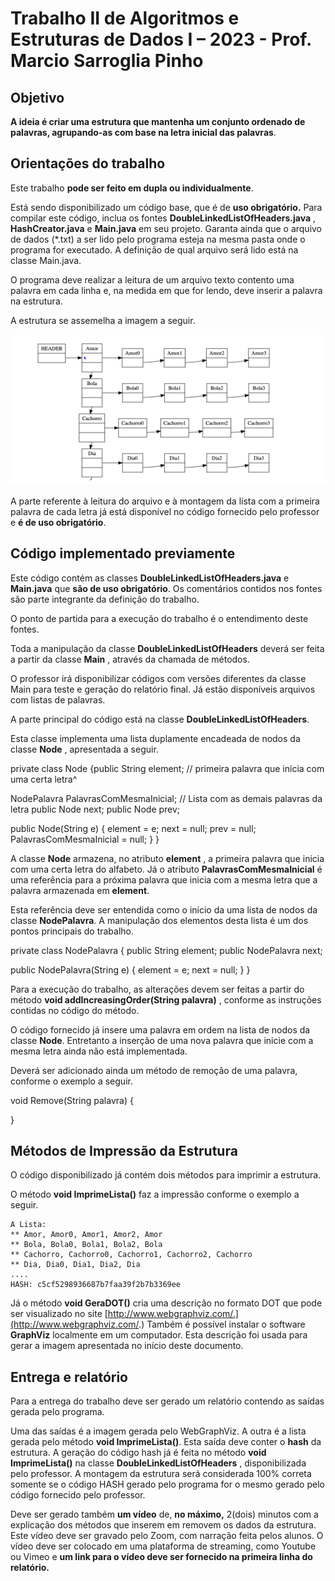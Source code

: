 # Trabalho II de Algoritmos e Estruturas de Dados I – 2023 - Prof. Marcio Sarroglia Pinho

## Objetivo

**A ideia é criar uma estrutura que mantenha um conjunto ordenado de palavras,
agrupando-as com base na letra inicial das palavras**.

## Orientações do trabalho

Este trabalho **pode ser feito em dupla ou individualmente**.

Está sendo disponibilizado um código base, que é de **uso obrigatório.** Para compilar este código, inclua os fontes **DoubleLinkedListOfHeaders.java** ,
**HashCreator.java** e **Main.java** em seu projeto. Garanta ainda que o arquivo de dados (*.txt) a ser lido pelo programa esteja na mesma pasta onde
o programa for executado. A definição de qual arquivo será lido está na classe Main.java.

O programa deve realizar a leitura de um arquivo texto contento uma palavra em cada linha e, na
medida em que for lendo, deve inserir a palavra na estrutura.

A estrutura se assemelha a imagem a seguir.

![image](/img.PNG)

A parte referente à leitura do arquivo e à montagem da lista com a primeira palavra de cada letra
já está disponível no código fornecido pelo professor e **é de uso obrigatório**.

## Código implementado previamente

Este código contém as classes **DoubleLinkedListOfHeaders.java** e **Main.java** que **são de uso
obrigatório**. Os comentários contidos nos fontes são parte integrante da definição do trabalho.

O ponto de partida para a execução do trabalho é o entendimento deste fontes.

Toda a manipulação da classe **DoubleLinkedListOfHeaders** deverá ser feita a partir da classe
**Main** , através da chamada de métodos.


O professor irá disponibilizar códigos com versões diferentes da classe Main para teste e geração
do relatório final. Já estão disponíveis arquivos com listas de palavras.

A parte principal do código está na classe **DoubleLinkedListOfHeaders**.

Esta classe implementa uma lista duplamente encadeada de nodos da classe **Node** , apresentada
a seguir.

private class Node {public String element; // primeira palavra que inicia com uma certa letra^

NodePalavra PalavrasComMesmaInicial; // Lista com as demais palavras da letra
public Node next;
public Node prev;

public Node(String e) {
element = e;
next = null;
prev = null;
PalavrasComMesmaInicial = null;
}
}

A classe **Node** armazena, no atributo **element** , a primeira palavra que inicia com uma certa letra
do alfabeto. Já o atributo **PalavrasComMesmaInicial** é uma referência para a próxima palavra
que inicia com a mesma letra que a palavra armazenada em **element**.

Esta referência deve ser entendida como o início da uma lista de nodos da classe **NodePalavra**.
A manipulação dos elementos desta lista é um dos pontos principais do trabalho.

private class NodePalavra {
public String element;
public NodePalavra next;

public NodePalavra(String e) {
element = e;
next = null;
}
}

Para a execução do trabalho, as alterações devem ser feitas a partir do método
**void addIncreasingOrder(String palavra)** , conforme as instruções contidas no código do
método.

O código fornecido já insere uma palavra em ordem na lista de nodos da classe **Node**. Entretanto
a inserção de uma nova palavra que inicie com a mesma letra ainda não está implementada.

Deverá ser adicionado ainda um método de remoção de uma palavra, conforme o exemplo a
seguir.

void Remove(String palavra)
{

}

## Métodos de Impressão da Estrutura

O código disponibilizado já contém dois métodos para imprimir a estrutura.

O método **void ImprimeLista()** faz a impressão conforme o exemplo a seguir.

```
A Lista:
** Amor, Amor0, Amor1, Amor2, Amor
** Bola, Bola0, Bola1, Bola2, Bola
** Cachorro, Cachorro0, Cachorro1, Cachorro2, Cachorro
** Dia, Dia0, Dia1, Dia2, Dia
....
HASH: c5cf5298936687b7faa39f2b7b3369ee
```
Já o método **void GeraDOT()** cria uma descrição no formato DOT que pode ser visualizado no
site [http://www.webgraphviz.com/.](http://www.webgraphviz.com/.) Também é possível instalar o software **GraphViz** localmente
em um computador. Esta descrição foi usada para gerar a imagem apresentada no início deste
documento.

## Entrega e relatório

Para a entrega do trabalho deve ser gerado um relatório contendo as saídas gerada pelo
programa.

Uma das saídas é a imagem gerada pelo WebGraphViz. A outra é a lista gerada pelo método **void
ImprimeLista()**. Esta saída deve conter o **hash** da estrutura. A geração do código hash já é feita
no método **void ImprimeLista()** na classe **DoubleLinkedListOfHeaders** , disponibilizada pelo
professor.
A montagem da estrutura será considerada 100% correta somente se o código HASH gerado pelo
programa for o mesmo gerado pelo código fornecido pelo professor.

Deve ser gerado também **um vídeo** de, **no máximo,** 2(dois) minutos com a explicação dos
métodos que inserem em removem os dados da estrutura. Este vídeo deve ser gravado pelo
Zoom, com narração feita pelos alunos. O vídeo deve ser colocado em uma plataforma de
streaming, como Youtube ou Vimeo e **um link para o vídeo deve ser fornecido na primeira
linha do relatório.**


